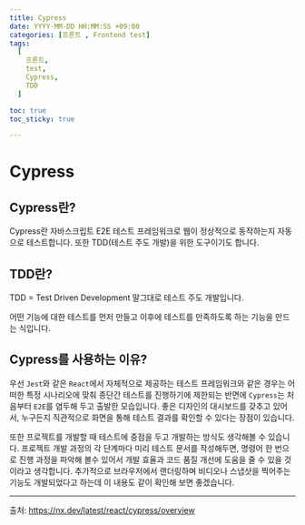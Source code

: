 ```yaml
---
title: Cypress
date: YYYY-MM-DD HH:MM:SS +09:00
categories: [프론트 , Frontend test]
tags:
  [
    프론트,
    test,
    Cypress,
    TDD
  ]

toc: true
toc_sticky: true

---
```


# Cypress

## Cypress란?

Cypress란 자바스크립트 E2E 테스트 프레임워크로 웹이 정상적으로 동작하는지 자동으로 테스트합니다. 또한 TDD(테스트 주도 개발)을 위한 도구이기도 합니다.

## TDD란?

TDD = Test Driven Development 말그대로 테스트 주도 개발입니다.

어떤 기능에 대한 테스트를 먼저 만들고 이후에 테스트를 만족하도록 하는 기능을 만드는 식입니다.

## Cypress를 사용하는 이유?

우선 `Jest`와 같은 `React`에서 자체적으로 제공하는 테스트 프레임워크와 같은 경우는 어떠한 특정 시나리오에 맞춰 종단간 테스트를 진행하기에 제한되는 반면에 `Cypress`는 처음부터 `E2E`를 염두해 두고 출발한 모습입니다. 좋은 디자인의 대시보드를 갖추고 있어서, 누구든지 직관적으로 화면을 통해 테스트 결과를 확인할 수 있다는 장점이 있습니다.

또한 프로젝트를 개발할 때 테스트에 중점을 두고 개발하는 방식도 생각해볼 수 있습니다. 프로젝트 개발 과정의 각 단계마다 미리 테스트 문서를 작성해두면, 명령어 한 번으로 진행 과정을 파악해 볼수 있어서 개발 효율과 코드 품질 개선에 도움을 줄 수 있을 것이라고 생각합니다. 추가적으로 브라우저에서 랜더링하며 비디오나 스냅샷을 찍어주는 기능도 개발되었다고 하는데 이 내용도 같이 확인해 보면 좋겠습니다.

---

출처: https://nx.dev/latest/react/cypress/overview
